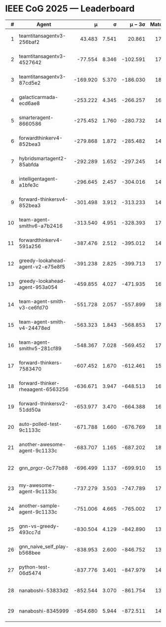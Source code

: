 # IEEE CoG 2025 — Leaderboard

| # | Agent | μ | σ | μ − 3σ | Matches | Updated |
|---:|---|---:|---:|---:|---:|---|
| 1 | teamtitansagentv3-256baf2 | 43.483 | 7.541 | 20.861 | 17456 | 2025-08-24 02:34 |
| 2 | teamtitansagentv3-4527642 | -77.554 | 8.346 | -102.591 | 17170 | 2025-08-24 02:34 |
| 3 | teamtitansagentv3-87cd5e2 | -169.920 | 5.370 | -186.030 | 18486 | 2025-08-24 02:34 |
| 4 | galacticarmada-ecd6ae8 | -253.222 | 4.345 | -266.257 | 16220 | 2025-08-24 02:34 |
| 5 | smarteragent-8660586 | -275.452 | 1.760 | -280.732 | 14656 | 2025-08-24 02:34 |
| 6 | forwardthinkerv4-852bea3 | -279.868 | 1.872 | -285.482 | 14135 | 2025-08-24 02:34 |
| 7 | hybridsmartagent2-85abfda | -292.289 | 1.652 | -297.245 | 14701 | 2025-08-24 02:34 |
| 8 | intelligentagent-a1bfe3c | -296.645 | 2.457 | -304.016 | 14759 | 2025-08-24 02:34 |
| 9 | forward-thinkersv4-852bea3 | -301.498 | 3.912 | -313.233 | 14047 | 2025-08-24 02:34 |
| 10 | team-agent-smithv6-a7b2416 | -313.540 | 4.951 | -328.393 | 17380 | 2025-08-24 02:34 |
| 11 | forwardthinkerv4-591a256 | -387.476 | 2.512 | -395.012 | 14466 | 2025-08-24 02:34 |
| 12 | greedy-lookahead-agent-v2-e75e8f5 | -391.238 | 2.825 | -399.713 | 17636 | 2025-08-24 02:34 |
| 13 | greedy-lookahead-agent-953a054 | -459.855 | 4.027 | -471.935 | 16216 | 2025-08-24 02:34 |
| 14 | team-agent-smith-v3-ce6fd70 | -551.728 | 2.057 | -557.899 | 18382 | 2025-08-24 02:34 |
| 15 | team-agent-smith-v4-24478ed | -563.323 | 1.843 | -568.853 | 17862 | 2025-08-24 02:34 |
| 16 | team-agent-smithv5-281cf89 | -548.367 | 7.028 | -569.452 | 17060 | 2025-08-24 02:34 |
| 17 | forward-thinkers-7583470 | -607.452 | 1.670 | -612.461 | 15960 | 2025-08-24 02:34 |
| 18 | forward-thinker-rheaagent-6563256 | -636.671 | 3.947 | -648.513 | 16588 | 2025-08-24 02:34 |
| 19 | forward-thinkersv2-51dd50a | -653.977 | 3.470 | -664.388 | 16708 | 2025-08-24 02:34 |
| 20 | auto-polled-test-9c1133c | -671.788 | 1.660 | -676.769 | 18120 | 2025-08-24 02:34 |
| 21 | another-awesome-agent-9c1133c | -683.707 | 1.165 | -687.202 | 18380 | 2025-08-24 02:34 |
| 22 | gnn_prgcr-0c77b88 | -696.499 | 1.137 | -699.910 | 15560 | 2025-08-24 02:34 |
| 23 | my-awesome-agent-9c1133c | -737.279 | 3.503 | -747.789 | 17320 | 2025-08-24 02:34 |
| 24 | another-sample-agent-9c1133c | -751.006 | 4.665 | -765.002 | 17440 | 2025-08-24 02:34 |
| 25 | gnn-vs-greedy-493cc7d | -830.504 | 4.129 | -842.890 | 13980 | 2025-08-24 02:34 |
| 26 | gnn_naive_self_play-b568bee | -838.953 | 2.600 | -846.752 | 13720 | 2025-08-24 02:34 |
| 27 | python-test-06d5474 | -837.776 | 3.401 | -847.979 | 14050 | 2025-08-24 02:34 |
| 28 | nanaboshi-53833d2 | -852.544 | 3.070 | -861.754 | 13420 | 2025-08-24 02:34 |
| 29 | nanaboshi-8345999 | -854.680 | 5.944 | -872.511 | 14390 | 2025-08-24 02:34 |
